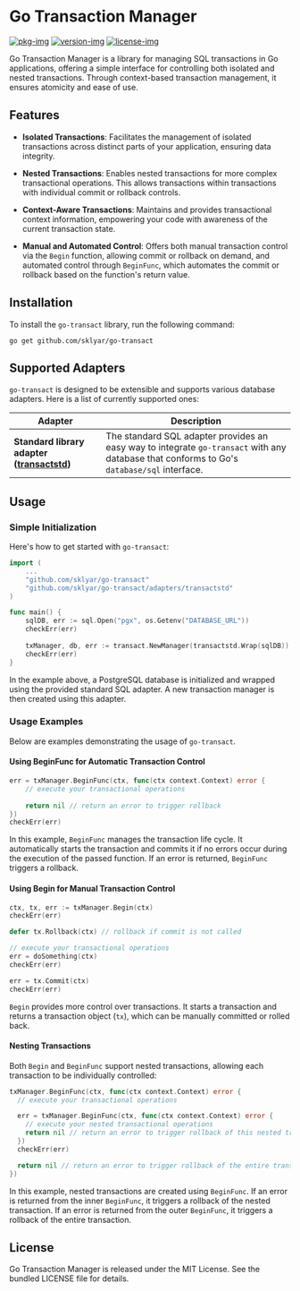 # Go Transaction Manager

[![pkg-img]][pkg-url]
[![version-img]][version-url]
[![license-img]][license-url]

Go Transaction Manager is a library for managing SQL transactions in Go applications, offering a simple interface for controlling both isolated and nested transactions. Through context-based transaction management, it ensures atomicity and ease of use.

## Features

- **Isolated Transactions**: Facilitates the management of isolated transactions across distinct parts of your application, ensuring data integrity.

- **Nested Transactions**: Enables nested transactions for more complex transactional operations. This allows transactions within transactions with individual commit or rollback controls.

- **Context-Aware Transactions**: Maintains and provides transactional context information, empowering your code with awareness of the current transaction state.

- **Manual and Automated Control**: Offers both manual transaction control via the `Begin` function, allowing commit or rollback on demand, and automated control through `BeginFunc`, which automates the commit or rollback based on the function's return value.

## Installation

To install the `go-transact` library, run the following command:

```
go get github.com/sklyar/go-transact
```
## Supported Adapters

`go-transact` is designed to be extensible and supports various database adapters. Here is a list of currently supported ones:

| Adapter                                                               | Description                                                                                                                                |
|-----------------------------------------------------------------------|--------------------------------------------------------------------------------------------------------------------------------------------|
| **Standard library adapter ([transactstd](./adapters/transactstd/))** | The standard SQL adapter provides an easy way to integrate `go-transact` with any database that conforms to Go's `database/sql` interface. |

## Usage

### Simple Initialization

Here's how to get started with `go-transact`:

```go
import (
	...
	"github.com/sklyar/go-transact"
	"github.com/sklyar/go-transact/adapters/transactstd"
)

func main() {
    sqlDB, err := sql.Open("pgx", os.Getenv("DATABASE_URL"))
    checkErr(err)
    
    txManager, db, err := transact.NewManager(transactstd.Wrap(sqlDB))
    checkErr(err)
}
```

In the example above, a PostgreSQL database is initialized and wrapped using the provided standard SQL adapter. A new transaction manager is then created using this adapter.

### Usage Examples

Below are examples demonstrating the usage of `go-transact`.

#### Using BeginFunc for Automatic Transaction Control

```go
err = txManager.BeginFunc(ctx, func(ctx context.Context) error {
    // execute your transactional operations
    
    return nil // return an error to trigger rollback
})
checkErr(err)
```

In this example, `BeginFunc` manages the transaction life cycle. It automatically starts the transaction and commits it if no errors occur during the execution of the passed function. If an error is returned, `BeginFunc` triggers a rollback.

#### Using Begin for Manual Transaction Control

```go
ctx, tx, err := txManager.Begin(ctx)
checkErr(err)

defer tx.Rollback(ctx) // rollback if commit is not called

// execute your transactional operations
err = doSomething(ctx)
checkErr(err)

err = tx.Commit(ctx)
checkErr(err)
```

`Begin` provides more control over transactions. It starts a transaction and returns a transaction object (`tx`), which can be manually committed or rolled back.

#### Nesting Transactions

Both `Begin` and `BeginFunc` support nested transactions, allowing each transaction to be individually controlled:

```go
txManager.BeginFunc(ctx, func(ctx context.Context) error {
  // execute your transactional operations

  err = txManager.BeginFunc(ctx, func(ctx context.Context) error {
    // execute your nested transactional operations
    return nil // return an error to trigger rollback of this nested transaction
  })
  checkErr(err)

  return nil // return an error to trigger rollback of the entire transaction
})
```

In this example, nested transactions are created using `BeginFunc`. If an error is returned from the inner `BeginFunc`, it triggers a rollback of the nested transaction. If an error is returned from the outer `BeginFunc`, it triggers a rollback of the entire transaction.

## License
Go Transaction Manager is released under the MIT License. See the bundled LICENSE file for details.

[pkg-img]: https://pkg.go.dev/badge/sklyar/go-transact
[pkg-url]: https://pkg.go.dev/github.com/sklyar/go-transact
[version-img]: https://img.shields.io/github/v/release/sklyar/go-transact
[version-url]: https://github.com/sklyar/go-transact/releases
[license-img]: https://img.shields.io/github/license/sklyar/go-transact
[license-url]: https://raw.githubusercontent.com/sklyar/go-transact/master/LICENSE
